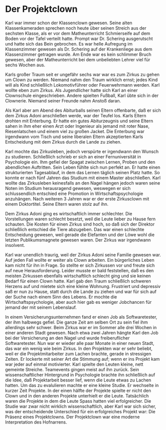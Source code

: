 # Der Projektclown

Karl war immer schon der Klassenclown gewesen. Seine alten Klassenkameraden sprechen noch heute über seinen Streich aus der sechsten Klasse, als er vor dem
Matheunterricht Schmierseife auf dem Boden vor der Tafel verteilt hatte.
Prompt war Dr. Schering ausgerutscht und hatte sich das Bein gebrochen.
Es war helle Aufregung im Klassenzimmer gewesen als Dr. Schering auf der
Krankenliege aus dem Klassenzimmer getragen wurde. Am Ende war es kein schlimmer
Bruch gewesen, aber der Matheunterricht bei dem unbeliebten Lehrer viel für
sechs Wochen aus.

Karls großer Traum seit er ungefähr sechs war war es zum Zirkus zu gehen um
Clown zu werden. Niemand nahm den Traum wirklich ernst; jedes Kind will als Kind schließlich Lokomotivführer oder Feuerwehrmann werden. Karl wollte eben zum Zirkus. Als Jugendlicher hatte sich Karl an einer Clownschule eingeschrieben. Andere spielten Fußball, Karl übte sich in der Clownerie. Niemand seiner Freunde nahm Anstoß daran.

Als Karl aber am Abend des Abiturballs seinen Eltern offenbarte, daß er sich dem Zirkus Adoni anschließen werde, war der Teufel los. Karls Eltern drohten mit Enterbung. Er hatte
ein gutes Abiturzeugnis und seine Eltern sahen in ihm eher einen Arzt oder Ingenieur
als jemand mit roter Nase, Riesenlatschen und einem viel zu großen Jacket.
Die Enterbung war irgendwann vom Tisch und seine liberalen Eltern akzeptierten Karls
Entscheidung mit dem Zirkus durch die Lande zu ziehen.

Karl mochte das Zirkusleben, jedoch verspürte er irgendwann den Wunsch zu studieren. Schließlich schrieb er sich an einer Fernuniversität in Psychologie ein. Ihm gefiel der Spagat zwischen Lernen, Proben und den abendlichen Auftritten. Sein Leben fühlte sich nun perfekt an. Er hatte einen strukturierten Tagesablauf, in dem das Lernen täglich seinen Platz hatte. So konnte er nach fünf Jahren das Studium mit einem Master abschließen. Karl wollte das Zirkusleben keinesfalls an den Nagel hängen jedoch waren seine Noten im Studium herausragend gewesen, weswegen er sich schlussendlich entschied eine Promotion in Wirtschaftspsychologie anzuhängen. Nach weiteren 3 Jahren war er der erste Zirkusclown mit einem Doktortitel. Seine Eltern waren stolz auf ihn.

Dem Zirkus Adoni ging es wirtschaftlich immer schlechter. Die Vorstellungen waren schlecht besetzt, weil die Leute lieber zu Hause fern schauten. Die Kosten für einen
Zirkus sind hoch, so daß sich der Direktor schließlich entschied die Tiere abzugeben.
Das war einen schlechte Entscheidung gewesen, weil gerade die Elefanten und der Löwe wohl die letzten Publikumsmagnete gewesen waren. Der Zirkus war irgendwann insolvent.

Karl war unendlich traurig, weil der Zirkus Adoni seine Familie gewesen war. Auf jeden
Fall wollte er weiter als Clown arbeiten. Ein bürgerliches Leben kam nicht für ihn in Frage. So stellte er sich Zirkussen vor und freute sich auf neue Herausforderung.
Leider musste er bald feststellen, daß es den meisten Zirkussen ebenfalls wirtschaftlich schlecht ging und sie keinen Bedarf für einen Clown hatte. Karl gab den Traum schließlich schweren Herzens auf und mietete sich eine kleine Wohnung. Frustriert und depressiv saß er nun zu Hause, statt durch die Lande zu ziehen und war für sich auf der Suche nach einem Sinn des Lebens. Er mochte die Wirtschaftspsychologie, aber auch hier gab es weniger Jobchancen für jemand der mit seinem Lebenslauf.

In einem Versicherungsunternehmen fand er einen Job als Softwaretester, der ihm halbwegs gefiel. Die ganze Zeit am selben Ort zu sein fiel ihm allerdings sehr schwer. Beim Zirkus war 
er im Sommer alle drei Wochen in einer anderen Stadt gewesen. Nach etwa zwei Jahren hängte
Karl den Job bei der Versicherung an den Nagel und wurde freiberuflicher Softwaretester.
Nun war er wieder alle paar Monate in einer neuen Stadt, das war ein wenig wie beim Zirkus. In den Projekten war er sehr beliebt, weil er die Projektmitarbeiter zum Lachen brachte, gerade in stressigen Zeiten. Er lockerte mit seiner Art die Stimmung auf; wenn er ins Projekt kam war jeder auf einmal motivierter. Karl spielte den Leuten kleine, nett gemeinte Streiche. 
Teamevents gingen meist auf ihn zurück. Sein wissenschaftlicher Hintergrund in Psychologie brachte ihn schließlich auf die Idee, daß Projektarbeit besser lief, wenn die Leute etwas zu
Lachen hatten. Um das zu evalulieren machte er eine kleine Studie. Er wechselte in kurzer Zeit
Projekte. In der einen hälfte der Projekte spielte er nicht den Clown und in den anderen Projekte unterhielt er die Leute. Tatsächlich waren die Projekte in dem die Leute Spass hatten
viel erfolgreicher. Die Studie war zwar nicht wirklich wissenschaftlich, aber Karl war sich sicher, was der entscheidende Unterschied für ein erfolgreiches Projekt war: Die Präsenz eines
Projektclowns. Der Projektclown war eine moderne Interpretation des Hofnarrens.



